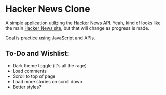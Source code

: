 # Hacker News Clone
A simple application utilizing the [Hacker News API](https://github.com/HackerNews/API). Yeah, kind of looks like the main [Hacker News site](https://news.ycombinator.com), but that will change as progress is made.  

Goal is practice using JavaScript and APIs. 

## To-Do and Wishlist:
* Dark theme toggle (it's all the rage)
* Load comments
* Scroll to top of page
* Load more stories on scroll down
* Better styles?